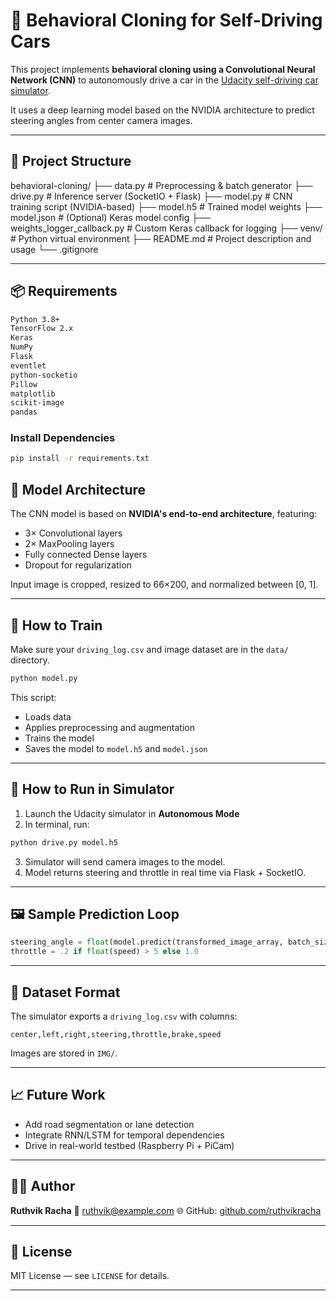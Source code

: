 
# 🧠 Behavioral Cloning for Self-Driving Cars

This project implements **behavioral cloning using a Convolutional Neural Network (CNN)** to autonomously drive a car in the [Udacity self-driving car simulator](https://github.com/udacity/self-driving-car-sim).

It uses a deep learning model based on the NVIDIA architecture to predict steering angles from center camera images.

---

## 🚗 Project Structure



behavioral-cloning/
├── data.py                   # Preprocessing & batch generator
├── drive.py                 # Inference server (SocketIO + Flask)
├── model.py                 # CNN training script (NVIDIA-based)
├── model.h5                 # Trained model weights
├── model.json               # (Optional) Keras model config
├── weights\_logger\_callback.py # Custom Keras callback for logging
├── venv/                    # Python virtual environment
├── README.md                # Project description and usage
└── .gitignore



---

## 📦 Requirements

```bash
Python 3.8+
TensorFlow 2.x
Keras
NumPy
Flask
eventlet
python-socketio
Pillow
matplotlib
scikit-image
pandas
````

### Install Dependencies

```bash
pip install -r requirements.txt
```

## 🧠 Model Architecture

The CNN model is based on **NVIDIA's end-to-end architecture**, featuring:

* 3× Convolutional layers
* 2× MaxPooling layers
* Fully connected Dense layers
* Dropout for regularization

Input image is cropped, resized to 66×200, and normalized between \[0, 1].

---

## 🏁 How to Train

Make sure your `driving_log.csv` and image dataset are in the `data/` directory.

```bash
python model.py
```

This script:

* Loads data
* Applies preprocessing and augmentation
* Trains the model
* Saves the model to `model.h5` and `model.json`

---

## 🧪 How to Run in Simulator

1. Launch the Udacity simulator in **Autonomous Mode**
2. In terminal, run:

```bash
python drive.py model.h5
```

3. Simulator will send camera images to the model.
4. Model returns steering and throttle in real time via Flask + SocketIO.

---

## 🖼️ Sample Prediction Loop

```python
steering_angle = float(model.predict(transformed_image_array, batch_size=1))
throttle = .2 if float(speed) > 5 else 1.0
```

---

## 📂 Dataset Format

The simulator exports a `driving_log.csv` with columns:

```csv
center,left,right,steering,throttle,brake,speed
```

Images are stored in `IMG/`.

---

## 📈 Future Work

* Add road segmentation or lane detection
* Integrate RNN/LSTM for temporal dependencies
* Drive in real-world testbed (Raspberry Pi + PiCam)

---

## 👨‍💻 Author

**Ruthvik Racha**
📧 [ruthvik@example.com](mailto:ruthvik@example.com)
🌐 GitHub: [github.com/ruthvikracha](https://github.com/ruthvikracha)

---

## 📜 License

MIT License — see `LICENSE` for details.

---

